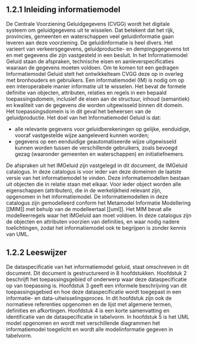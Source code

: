 <h2>1.2.1&nbsp;Inleiding informatiemodel</h2>
<p>De Centrale Voorziening Geluidgegevens (CVGG) wordt het digitale systeem om geluidgegevens uit te wisselen. Dat betekent dat het rijk, provincies, gemeenten en waterschappen veel geluidinformatie gaan leveren aan deze voorziening. De geluidinformatie is heel divers. Het varieert van verkeersgegevens, geluidproductie- en dempingsgegevens tot en met gegevens die zijn vastgesteld in een besluit. In het Informatiemodel Geluid staan de afspraken, technische eisen en aanleverspecificaties waaraan de gegevens moeten voldoen. Om te komen tot een gedragen Informatiemodel Geluid stelt het ontwikkelteam CVGG deze op in overleg met bronhouders en gebruikers. Een informatiemodel (IM) is nodig om op een interoperabele manier informatie uit te wisselen. Het bevat de formele definitie van objecten, attributen, relaties en regels in een bepaald toepassingsdomein, inclusief de eisen aan de structuur, inhoud (semantiek) en kwaliteit van de gegevens die worden uitgewisseld binnen dit domein. Het toepassingsdomein is in dit geval het beheersen van de geluidproductie. Het doel van het Informatiemodel Geluid is dat:</p>
<ul>
<li>alle relevante gegevens voor geluidberekeningen op gelijke, eenduidige, vooraf vastgestelde wijze aangeleverd kunnen worden;</li>
<li>gegevens op een eenduidige geautomatiseerde wijze uitgewisseld kunnen worden tussen de verschillende gebruikers, zoals bevoegd gezag (waaronder gemeenten en waterschappen) en initiatiefnemers.</li>
</ul>
<p>De afspraken uit het IMGeluid zijn vastgelegd in dit document, de IMGeluid catalogus. In deze catalogus is voor ieder van deze domeinen de laatste versie van het informatiemodel te vinden. Deze informatiemodellen bestaan uit objecten die in relatie staan met elkaar. Voor ieder object worden alle eigenschappen (attributen), die in de werkelijkheid relevant zijn, opgenomen in het informatiemodel. De informatiemodellen in deze catalogus zijn gemodelleerd conform het Metamodel Informatie Modellering [[MIM]] met behulp van de modelleertaal [[uml]]. Het MIM bevat alle modelleerregels waar het IMGeluid aan moet voldoen. In deze catalogus zijn de objecten en attributen voorzien van definities, en waar nodig nadere toelichtingen, zodat het informatiemodel ook te begrijpen is zonder kennis van UML.</p>
<h2>1.2.2 Leeswijzer</h2>
<p>De dataspecificatie van het informatiemodel geluid, staat omschreven in dit document. Dit document is gestructureerd in 8 hoofdstukken. Hoofdstuk 2 beschrijft het toepassingsgebied of onderwerp waar deze dataspecificatie op van toepassing is. Hoofdstuk 3 geeft een informele beschrijving van dit toepassingsgebied en hoe deze dataspecificatie wordt toegepast in een informatie- en data-uitwisselingsproces. In dit hoofdstuk zijn ook de normatieve referenties opgenomen en de lijst met algemene termen, definities en afkortingen. Hoofdstuk 4 is een korte samenvatting en identificatie van de dataspecificatie in tabelvorm. In hoofdstuk 5 is het UML model opgenomen en wordt met verschillende diagrammen het informatiemodel toegelicht en wordt alle modelinformatie gegeven in tabelvorm.</p>
